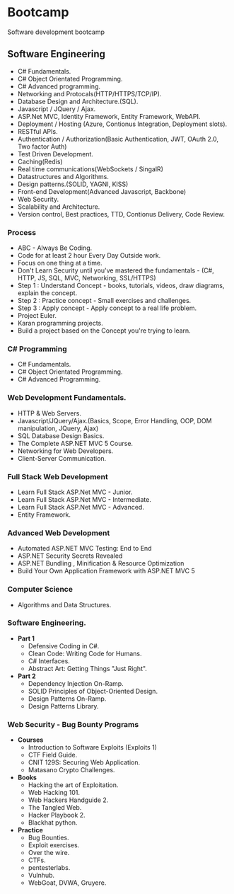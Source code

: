 # Bootcamp
Software development bootcamp

## Software Engineering

* C# Fundamentals.
* C# Object Orientated Programming.
* C# Advanced programming.
* Networking and Protocals(HTTP/HTTPS/TCP/IP).
* Database Design and Architecture.(SQL).
* Javascript / JQuery /  Ajax.
* ASP.Net MVC, Identity Framework, Entity Framework, WebAPI.
* Deployment / Hosting (Azure, Contionus Integration, Deployment slots).
* RESTful APIs.
* Authentication / Authorization(Basic Authentication, JWT, OAuth 2.0, Two factor Auth)
* Test Driven Development.
* Caching(Redis)
* Real time communications(WebSockets / SingalR)
* Datastructures and Algorithms.
* Design patterns.(SOLID, YAGNI, KISS)
* Front-end Development(Advanced Javascript, Backbone)
* Web Security.
* Scalability and Architecture.
* Version control, Best practices, TTD, Contionus Delivery, Code Review.

### Process

* ABC - Always Be Coding.
* Code for at least 2 hour Every Day Outside work.
* Focus on one thing at a time.
* Don't Learn Security until you've mastered the fundamentals - (C#, HTTP, JS, SQL, MVC, Networking, SSL/HTTPS)
* Step 1 : Understand Concept - books, tutorials, videos, draw diagrams, explain the concept.
* Step 2 : Practice concept - Small exercises and challenges.
* Step 3 : Apply concept - Apply concept to a real life problem.
* Project Euler.
* Karan programming projects.
* Build a project based on the Concept you're trying to learn.

### C# Programming 

* C# Fundamentals.
* C# Object Orientated Programming.
* C# Advanced Programming.

### Web Development Fundamentals.

* HTTP & Web Servers.
* Javascript/JQuery/Ajax.(Basics, Scope, Error Handling, OOP, DOM manipulation, JQuery, Ajax)
* SQL Database Design Basics.
* The Complete ASP.NET MVC 5 Course.
* Networking for Web Developers.
* Client-Server Communication.

### Full Stack Web Development 

* Learn Full Stack ASP.Net MVC - Junior.
* Learn Full Stack ASP.Net MVC - Intermediate.
* Learn Full Stack ASP.Net MVC - Advanced.
* Entity Framework.

### Advanced Web Development

* Automated ASP.NET MVC Testing: End to End
* ASP.NET Security Secrets Revealed
* ASP.NET Bundling , Minification & Resource Optimization
* Build Your Own Application Framework with ASP.NET MVC 5

### Computer Science

* Algorithms and Data Structures.

### Software Engineering.
* **Part 1**
  * Defensive Coding in C#.
  * Clean Code: Writing Code for Humans.
  * C# Interfaces.
  * Abstract Art: Getting Things "Just Right".
* **Part 2**
  * Dependency Injection On-Ramp.
  * SOLID Principles of Object-Oriented Design.
  * Design Patterns On-Ramp.
  * Design Patterns Library.

### Web Security - Bug Bounty Programs

* **Courses** 
  * Introduction to Software Exploits (Exploits 1)
  * CTF Field Guide.
  * CNIT 129S: Securing Web Application.
  * Matasano Crypto Challenges.
* **Books**
  * Hacking the art of Exploitation.
  * Web Hacking 101.
  * Web Hackers Handguide 2.
  * The Tangled Web.
  * Hacker Playbook 2.
  * Blackhat python.
* **Practice**
  * Bug Bounties.
  * Exploit exercises.
  * Over the wire.
  * CTFs.
  * pentesterlabs.
  * Vulnhub.
  * WebGoat, DVWA, Gruyere.
